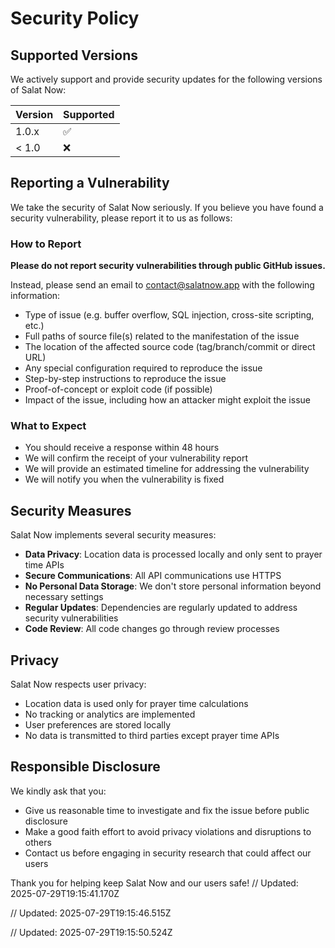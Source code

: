 # Security Policy

## Supported Versions

We actively support and provide security updates for the following versions of Salat Now:

| Version | Supported          |
| ------- | ------------------ |
| 1.0.x   | :white_check_mark: |
| < 1.0   | :x:                |

## Reporting a Vulnerability

We take the security of Salat Now seriously. If you believe you have found a security vulnerability, please report it to us as follows:

### How to Report

**Please do not report security vulnerabilities through public GitHub issues.**

Instead, please send an email to [contact@salatnow.app](mailto:contact@salatnow.app) with the following information:

- Type of issue (e.g. buffer overflow, SQL injection, cross-site scripting, etc.)
- Full paths of source file(s) related to the manifestation of the issue
- The location of the affected source code (tag/branch/commit or direct URL)
- Any special configuration required to reproduce the issue
- Step-by-step instructions to reproduce the issue
- Proof-of-concept or exploit code (if possible)
- Impact of the issue, including how an attacker might exploit the issue

### What to Expect

- You should receive a response within 48 hours
- We will confirm the receipt of your vulnerability report
- We will provide an estimated timeline for addressing the vulnerability
- We will notify you when the vulnerability is fixed

## Security Measures

Salat Now implements several security measures:

- **Data Privacy**: Location data is processed locally and only sent to prayer time APIs
- **Secure Communications**: All API communications use HTTPS
- **No Personal Data Storage**: We don't store personal information beyond necessary settings
- **Regular Updates**: Dependencies are regularly updated to address security vulnerabilities
- **Code Review**: All code changes go through review processes

## Privacy

Salat Now respects user privacy:

- Location data is used only for prayer time calculations
- No tracking or analytics are implemented
- User preferences are stored locally
- No data is transmitted to third parties except prayer time APIs

## Responsible Disclosure

We kindly ask that you:

- Give us reasonable time to investigate and fix the issue before public disclosure
- Make a good faith effort to avoid privacy violations and disruptions to others
- Contact us before engaging in security research that could affect our users

Thank you for helping keep Salat Now and our users safe! 
// Updated: 2025-07-29T19:15:41.170Z

// Updated: 2025-07-29T19:15:46.515Z

// Updated: 2025-07-29T19:15:50.524Z
